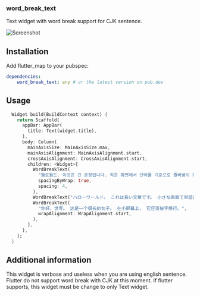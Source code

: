 <!--
This README describes the package. If you publish this package to pub.dev,
this README's contents appear on the landing page for your package.

For information about how to write a good package README, see the guide for
[writing package pages](https://dart.dev/guides/libraries/writing-package-pages).

For general information about developing packages, see the Dart guide for
[creating packages](https://dart.dev/guides/libraries/create-library-packages)
and the Flutter guide for
[developing packages and plugins](https://flutter.dev/developing-packages).
-->

### word_break_text

Text widget with word break support for CJK sentence.

![Screenshot](https://i.imgur.com/1bdtL0j.png)

## Installation

Add flutter_map to your pubspec:

```yaml
dependencies:
    word_break_text: any # or the latest version on pub.dev
```

## Usage


```dart
  Widget build(BuildContext context) {
    return Scaffold(
      appBar: AppBar(
        title: Text(widget.title),
      ),
      body: Column(
        mainAxisSize: MainAxisSize.max,
        mainAxisAlignment: MainAxisAlignment.start,
        crossAxisAlignment: CrossAxisAlignment.start,
        children: <Widget>[
          WordBreakText(
            "헬로월드. 이것은 긴 문장입니다. 작은 화면에서 단어를 기준으로 줄바꿈이 되어야 합니다.",
            spacingByWrap: true,
            spacing: 4,
          ),
          WordBreakText("ハローワールド。 これは長い文章です。 小さな画面で単語に基づいて改行する必要があります。"),
          WordBreakText(
            "你好，世界。 这是一个很长的句子。 在小屏幕上， 它应该按字换行。",
            wrapAlignment: WrapAlignment.start,
          ),
        ],
      ),
    );
  }
```

## Additional information

This widget is verbose and useless when you are using english sentence.
Flutter do not support word break with CJK at this moment. If flutter supports, this widget must be change to only Text widget.